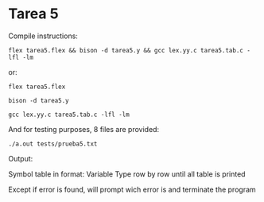 # Tarea 5

Compile instructions:

`flex tarea5.flex && bison -d tarea5.y && gcc lex.yy.c tarea5.tab.c -lfl -lm`

or:

`flex tarea5.flex`

`bison -d tarea5.y`

`gcc lex.yy.c tarea5.tab.c -lfl -lm`

And for testing purposes, 8 files are provided:

`./a.out tests/prueba5.txt`

Output:

Symbol table in format:
Variable Type
row by row until all table is printed

Except if error is found, will prompt wich error is and terminate the program
